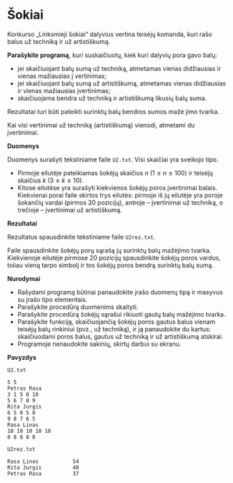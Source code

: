 Šokiai
======

Konkurso „Linksmieji šokiai“ dalyvius vertina teisėjų komanda, kuri rašo balus už techniką ir už artistiškumą.

**Parašykite programą**, kuri suskaičiuotų, kiek kuri dalyvių pora gavo balų:

- jei skaičiuojant balų sumą už techniką, atmetamas vienas didžiausias ir vienas mažiausias į vertinimas;
- jei skaičiuojant balų sumą už artistiškumą, atmetamas vienas didžiausias ir vienas mažiausias įvertinimas;
- skaičiuojama bendra už techniką ir artistiškumą likusių balų suma.

Rezultatai turi būti pateikti surinktų balų bendros sumos mažė jimo tvarka.

Kai visi vertinimai už techniką (artistiškumą) vienodi, atmetami du įvertinimai.

**Duomenys**

Duomenys surašyti tekstiniame faile `U2.txt`. Visi skaičiai yra sveikojo tipo.

- Pirmoje eilutėje pateikiamas šokėjų skaičius $n\ (1 \leq n \leq 100)$ ir teisėjų skaičius $k\ (3 \leq k \leq 10)$.
- Kitose eilutėse yra surašyti kiekvienos šokėjų poros įvertinimai balais. Kiekvienai porai faile skirtos trys eilutės: pirmoje iš jų eilutėje yra poroje šokančių vardai (pirmos 20 pozicijų), antroje – įvertinimai už techniką, o trečioje – įvertinimai už artistiškumą.

**Rezultatai**

Rezultatus spausdinkite tekstiniame faile `U2rez.txt`.

Faile spausdinkite šokėjų porų sąrašą jų surinktų balų mažėjimo tvarka. Kiekvienoje eilutėje pirmose 20 pozicijų spausdinkite šokėjų poros vardus, toliau vieną tarpo simbolį ir tos šokėjų poros bendrą surinktų balų sumą.

**Nurodymai**

- Rašydami programą būtinai panaudokite įrašo duomenų tipą ir masyvus su įrašo tipo elementais.
- Parašykite procedūrą duomenims skaityti.
- Parašykite procedūrą šokėjų sąrašui rikiuoti gautų balų mažėjimo tvarka.
- Parašykite funkciją, skaičiuojančią šokėjų poros gautus balus vienam teisėjų balų rinkiniui (pvz., už techniką), ir ją panaudokite du kartus: skaičiuodami poros balus, gautus už techniką ir už artistiškumą atskirai.
- Programoje nenaudokite sakinių, skirtų darbui su ekranu. 

**Pavyzdys**

`U2.txt`

```
5 5
Petras Rasa
3 1 5 8 10
5 6 7 8 9
Rita Jurgis
6 5 8 5 8
9 8 7 6 5
Rasa Linas
10 10 10 10 10
8 8 8 8 8
```

`U2rez.txt`

```
Rasa Linas           54
Rita Jurgis          40
Petras Rasa          37
```